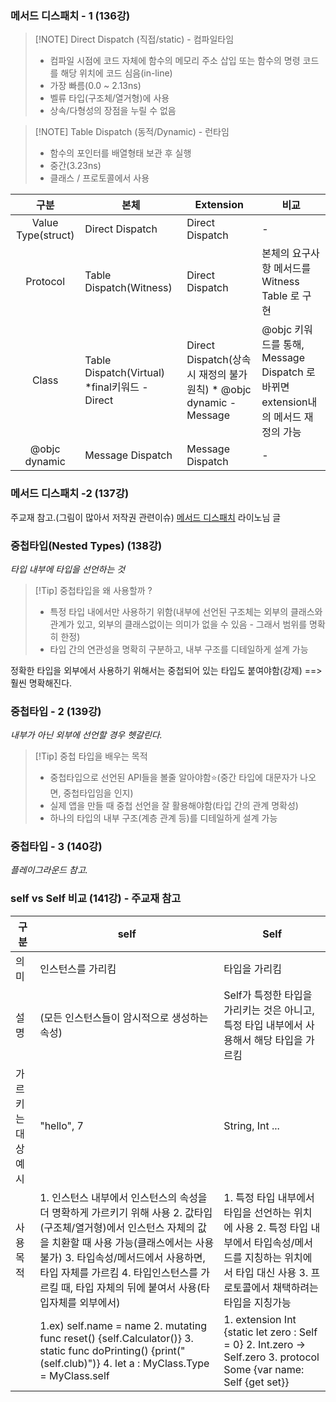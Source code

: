 ### 메서드 디스패치 - 1 (136강)
> [!NOTE] Direct Dispatch (직접/static) - 컴파일타임
> - 컴파일 시점에 코드 자체에 함수의 메모리 주소 삽입 또는 함수의 명령 코드를 해당 위치에 코드 심음(in-line)
> - 가장 빠름(0.0 ~ 2.13ns)
> - 벨류 타입(구조체/열거형)에 사용
> - 상속/다형성의 장점을 누릴 수 없음

> [!NOTE] Table Dispatch (동적/Dynamic) - 런타임
> - 함수의 포인터를 배열형태 보관 후 실행
> - 중간(3.23ns)
> - 클래스 / 프로토콜에서 사용

|        구분        | 본체                                          | Extension                                                          | 비교                                                                             |
|:------------------:| --------------------------------------------- | ------------------------------------------------------------------ | -------------------------------------------------------------------------------- |
| Value Type(struct) | Direct Dispatch                               | Direct Dispatch                                                    | -                                                                                |
|      Protocol      | Table Dispatch(Witness)                       | Direct Dispatch                                                    | 본체의 요구사항 메서드를 Witness Table 로 구현                                   |
|       Class        | Table Dispatch(Virtual) *final키워드 - Direct | Direct Dispatch(상속시 재정의 불가 원칙) * @objc dynamic - Message | @objc 키워드를 통해, Message Dispatch 로 바뀌면 extension내의 메서드 재정의 가능 |
|   @objc dynamic    | Message Dispatch                              | Message Dispatch                                                   | -                                                                                |
### 메서드 디스패치 -2 (137강)
주교재 참고.(그림이 많아서 저작권 관련이슈)
[메서드 디스패치](https://jcsoohwancho.github.io/2019-11-01-Swift%EC%9D%98-Dispatch-%EA%B7%9C%EC%B9%99/) 라이노님 글
### 중첩타입(Nested Types) (138강)
*타입 내부에 타입을 선언하는 것*
> [!Tip] 중첩타입을 왜 사용할까 ? 
> - 특정 타입 내에서만 사용하기 위함(내부에 선언된 구조체는 외부의 클래스와 관계가 있고, 외부의 클래스없이는 의미가 없을 수 있음 - 그래서 범위를 명확히 한정)
> - 타입 간의 연관성을 명확히 구분하고, 내부 구조를 디테일하게 설계 가능

정확한 타입을 외부에서 사용하기 위해서는 중첩되어 있는 타입도 붙여야함(강제) ==> 훨씬 명확해진다.
### 중첩타입 - 2 (139강)
*내부가 아닌 외부에 선언할 경우 헷갈린다.*
> [!Tip] 중첩 타입을 배우는 목적
> - 중첩타입으로 선언된 API들을 볼줄 알아야함⭐️(중간 타입에 대문자가 나오면, 중첩타입임을 인지)
> - 실제 앱을 만들 때 중첩 선언을 잘 활용해야함(타입 간의 관계 명확성)
> - 하나의 타입의 내부 구조(계층 관계 등)를 디테일하게 설계 가능
### 중첩타입 - 3 (140강)
*플레이그라운드 참고.*
### self vs Self  비교 (141강) - 주교재 참고
| 구분 | self | Self |
| ---- | ---- | ---- |
| 의미 | 인스턴스를 가리킴 | 타입을 가리킴 |
| 설명 | (모든 인스턴스들이 암시적으로 생성하는 속성) | Self가 특정한 타입을 가리키는 것은 아니고, 특정 타입 내부에서 사용해서 해당 타입을 가르킴 |
| 가르키는 대상 예시 | "hello", 7 | String, Int ... |
| 사용 목적 | 1. 인스턴스 내부에서 인스턴스의 속성을 더 명확하게 가르키기 위해 사용 2. 값타입(구조체/열거형)에서 인스턴스 자체의 값을 치환할 때 사용 가능(클래스에서는 사용 불가) 3. 타입속성/메서드에서 사용하면, 타입 자체를 가르킴 4. 타입인스턴스를 가르킬 때, 타입 자체의 뒤에 붙여서 사용(타입자체를 외부에서) | 1. 특정 타입 내부에서 타입을 선언하는 위치에 사용 2. 특정 타입 내부에서 타입속성/메서드를 지칭하는 위치에서 타입 대신 사용 3. 프로토콜에서 채택하려는 타입을 지칭가능 |
|  | 1.ex) self.name = name 2. mutating func reset() {self.Calculator()} 3. static func doPrinting() {print("\(self.club)")} 4. let a : MyClass.Type = MyClass.self | 1. extension Int {static let zero : Self = 0} 2. Int.zero -> Self.zero 3. protocol Some {var name: Self {get set}} |



